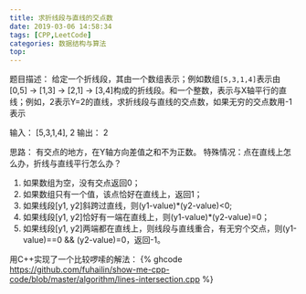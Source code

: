 ```yaml
---
title: 求折线段与直线的交点数
date: 2019-03-06 14:58:34
tags: [CPP,LeetCode]
categories: 数据结构与算法
top:
---
```

题目描述：
给定一个折线段，其由一个数组表示；例如数组`[5,3,1,4]`表示由[0,5] -> [1,3] -> [2,1] -> [3,4]构成的折线段。和一个整数，表示与X轴平行的直线；例如，2表示Y=2的直线，求折线段与直线的交点数，如果无穷的交点数用-1表示

输入：
[5,3,1,4], 2
输出：
2

<!-- more -->

思路：
有交点的地方，在Y轴方向差值之和不为正数。
特殊情况：点在直线上怎么办，折线与直线平行怎么办？

 1. 如果数组为空，没有交点返回0；
 2. 如果数组只有一个值，该点恰好在直线上，返回1；
 3. 如果线段[y1, y2]斜跨过直线，则(y1-value)*(y2-value)<0;
 4. 如果线段[y1, y2]恰好有一端在直线上，则(y1-value)*(y2-value)=0；
 5. 如果线段[y1, y2]两端都在直线上，则线段与直线重合，有无穷个交点，则(y1-value)==0 && (y2-value)=0，返回-1。


用C++实现了一个比较啰嗦的解法：
{% ghcode https://github.com/fuhailin/show-me-cpp-code/blob/master/algorithm/lines-intersection.cpp %}
